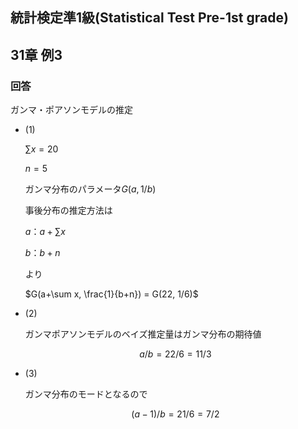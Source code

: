 ## 統計検定準1級(Statistical Test Pre-1st grade)
## 31章 例3
### 回答

ガンマ・ポアソンモデルの推定

- (1)
    
    $\sum x=20$
    
    $n= 5$
    
    ガンマ分布のパラメータ$G(a, 1/b)$
    
    事後分布の推定方法は
    
    $a$：$a+\sum x$ 
    
    $b$：$b + n$
    
    より
    
    $G(a+\sum x, \frac{1}{b+n}) = G(22, 1/6)$
    
- (2)
    
    ガンマポアソンモデルのベイズ推定量はガンマ分布の期待値
    
    $$
    a/b = 22/6 = 11/3
    $$
    
- (3)
    
    ガンマ分布のモードとなるので
    
    $$
    (a-1)/ b = 21/6 = 7/2
    $$